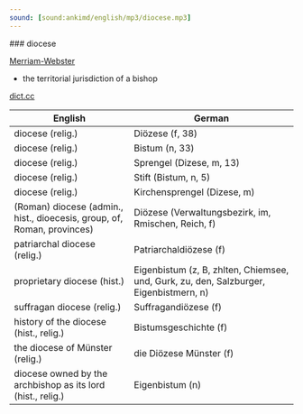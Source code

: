 ```yaml
---
sound: [sound:ankimd/english/mp3/diocese.mp3]
---
```


\### diocese

[Merriam-Webster](https://www.merriam-webster.com/dictionary/diocese)

- the territorial jurisdiction of a bishop

[dict.cc](https://www.dict.cc/diocese)

| English        | German       |
| -------------- | ------------ |
| diocese (relig.) | Diözese (f, 38) |
| diocese (relig.) | Bistum (n, 33) |
| diocese (relig.) | Sprengel (Dizese, m, 13) |
| diocese (relig.) | Stift (Bistum, n, 5) |
| diocese (relig.) | Kirchensprengel (Dizese, m) |
| (Roman) diocese (admin., hist., dioecesis, group, of, Roman, provinces) | Diözese (Verwaltungsbezirk, im, Rmischen, Reich, f) |
| patriarchal diocese (relig.) | Patriarchaldiözese (f) |
| proprietary diocese (hist.) | Eigenbistum (z, B, zhlten, Chiemsee, und, Gurk, zu, den, Salzburger, Eigenbistmern, n) |
| suffragan diocese (relig.) | Suffragandiözese (f) |
| history of the diocese (hist., relig.) | Bistumsgeschichte (f) |
| the diocese of Münster (relig.) | die Diözese Münster (f) |
| diocese owned by the archbishop as its lord (hist., relig.) | Eigenbistum (n) |
